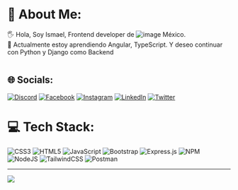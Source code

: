 <!-- ### Hi there 👋

**Ismaelplg/ismaelplg** is a ✨ _special_ ✨ repository because its `README.md` (this file) appears on your GitHub profile.

Here are some ideas to get you started:

- 🔭 I’m currently working on ...  
- 🌱 I’m currently learning ...
- 👯 I’m looking to collaborate on ...
- 🤔 I’m looking for help with ...
- 💬 Ask me about ...
- 📫 How to reach me: ...
- 😄 Pronouns: ...
- ⚡ Fun fact: ...
-->

# 💫 About Me:
🖐 Hola, Soy Ismael, Frontend developer de ![image](https://user-images.githubusercontent.com/9022013/228349274-12820485-0745-40b6-9a5f-608fba269634.png)
 México.<br>🌱 Actualmente estoy aprendiendo Angular, TypeScript. Y deseo continuar con Python y Django como Backend<br> <a target="_blank" rel="noopener noreferrer nofollow" href="https://camo.githubusercontent.com/810c0059ec880d3bf22c12f8ecd24d39ae1c9ee5d294cd397e6f414738d9cdd8/68747470733a2f2f63646e2d69636f6e732d706e672e666c617469636f6e2e636f6d2f3531322f3139372f3139373536302e706e67"><img src="https://camo.githubusercontent.com/810c0059ec880d3bf22c12f8ecd24d39ae1c9ee5d294cd397e6f414738d9cdd8/68747470733a2f2f63646e2d69636f6e732d706e672e666c617469636f6e2e636f6d2f3531322f3139372f3139373536302e706e67" width="13" data-canonical-src="https://cdn-icons-png.flaticon.com/512/197/197560.png" style="max-width: 100%;"></a>


## 🌐 Socials:
[![Discord](https://img.shields.io/badge/Discord-%237289DA.svg?logo=discord&logoColor=white)](https://discord.gg/ismaelg#8717) [![Facebook](https://img.shields.io/badge/Facebook-%231877F2.svg?logo=Facebook&logoColor=white)](https://facebook.com/ismaelplg) [![Instagram](https://img.shields.io/badge/Instagram-%23E4405F.svg?logo=Instagram&logoColor=white)](https://instagram.com/ismaelplg) [![LinkedIn](https://img.shields.io/badge/LinkedIn-%230077B5.svg?logo=linkedin&logoColor=white)](https://linkedin.com/in/ismaelplg) [![Twitter](https://img.shields.io/badge/Twitter-%231DA1F2.svg?logo=Twitter&logoColor=white)](https://twitter.com/ismaelplg) 

# 💻 Tech Stack:
![CSS3](https://img.shields.io/badge/css3-%231572B6.svg?style=for-the-badge&logo=css3&logoColor=white) ![HTML5](https://img.shields.io/badge/html5-%23E34F26.svg?style=for-the-badge&logo=html5&logoColor=white) ![JavaScript](https://img.shields.io/badge/javascript-%23323330.svg?style=for-the-badge&logo=javascript&logoColor=%23F7DF1E) ![Bootstrap](https://img.shields.io/badge/bootstrap-%23563D7C.svg?style=for-the-badge&logo=bootstrap&logoColor=white) ![Express.js](https://img.shields.io/badge/express.js-%23404d59.svg?style=for-the-badge&logo=express&logoColor=%2361DAFB) ![NPM](https://img.shields.io/badge/NPM-%23000000.svg?style=for-the-badge&logo=npm&logoColor=white) ![NodeJS](https://img.shields.io/badge/node.js-6DA55F?style=for-the-badge&logo=node.js&logoColor=white) ![TailwindCSS](https://img.shields.io/badge/tailwindcss-%2338B2AC.svg?style=for-the-badge&logo=tailwind-css&logoColor=white) ![Postman](https://img.shields.io/badge/Postman-FF6C37?style=for-the-badge&logo=postman&logoColor=white)

---
[![](https://visitcount.itsvg.in/api?id=ismaelplg&icon=0&color=12)](https://visitcount.itsvg.in)

<!-- Proudly created with GPRM ( https://gprm.itsvg.in ) -->
